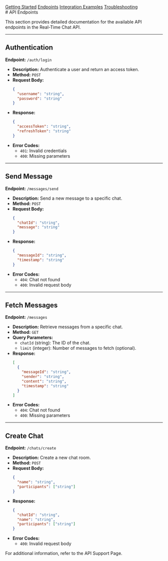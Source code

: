 <!-- Navigation Menu -->
   <nav class="horizontal-menu">
    <a href="../docs/getting-started.html" >Getting Started</a>
    <a href="../docs/endpoints.html"class="active" >Endpoints</a>
    <a href="../examples/integration-examples.html">Integration Examples</a>
    <a href="../docs/troubleshooting.html">Troubleshooting</a>
</nav> 
<link rel="stylesheet" href="../styles.css">
# API Endpoints

This section provides detailed documentation for the available API endpoints in the Real-Time Chat API.

---

## Authentication

**Endpoint:** `/auth/login`

- **Description:** Authenticate a user and return an access token.
- **Method:** `POST`
- **Request Body:**
  ```json
  {
    "username": "string",
    "password": "string"
  }
  ```
- **Response:**
  ```json
  {
    "accessToken": "string",
    "refreshToken": "string"
  }
  ```
- **Error Codes:**
  - `401`: Invalid credentials
  - `400`: Missing parameters

---

## Send Message

**Endpoint:** `/messages/send`

- **Description:** Send a new message to a specific chat.
- **Method:** `POST`
- **Request Body:**
  ```json
  {
    "chatId": "string",
    "message": "string"
  }
  ```
- **Response:**
  ```json
  {
    "messageId": "string",
    "timestamp": "string"
  }
  ```
- **Error Codes:**
  - `404`: Chat not found
  - `400`: Invalid request body

---

## Fetch Messages

**Endpoint:** `/messages`

- **Description:** Retrieve messages from a specific chat.
- **Method:** `GET`
- **Query Parameters:**
  - `chatId` (string): The ID of the chat.
  - `limit` (integer): Number of messages to fetch (optional).
- **Response:**
  ```json
  [
    {
      "messageId": "string",
      "sender": "string",
      "content": "string",
      "timestamp": "string"
    }
  ]
  ```
- **Error Codes:**
  - `404`: Chat not found
  - `400`: Missing parameters

---

## Create Chat

**Endpoint:** `/chats/create`

- **Description:** Create a new chat room.
- **Method:** `POST`
- **Request Body:**
  ```json
  {
    "name": "string",
    "participants": ["string"]
  }
  ```
- **Response:**
  ```json
  {
    "chatId": "string",
    "name": "string",
    "participants": ["string"]
  }
  ```
- **Error Codes:**
  - `400`: Invalid request body

For additional information, refer to the API Support Page.
